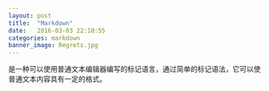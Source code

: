 ```yaml
---
layout: post
title:  "Markdown"
date:   2016-03-03 22:10:55
categories: markdown
banner_image: Regrets.jpg
---
```


 是一种可以使用普通文本编辑器编写的标记语言，通过简单的标记语法，它可以使普通文本内容具有一定的格式。

